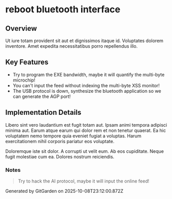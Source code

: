 # reboot bluetooth interface

## Overview
Ut iure totam provident sit aut et dignissimos itaque id. Voluptates dolorem inventore. Amet expedita necessitatibus porro repellendus illo.

## Key Features
- Try to program the EXE bandwidth, maybe it will quantify the multi-byte microchip!
- You can't input the feed without indexing the multi-byte XSS monitor!
- The USB protocol is down, synthesize the bluetooth application so we can generate the AGP port!

## Implementation Details
Libero sint vero laudantium est fugit totam aut. Ipsam animi tempora adipisci minima aut. Earum atque earum qui dolor rem et non tenetur quaerat. Ea hic voluptatem nemo tempore quia eveniet fugiat a voluptas. Harum exercitationem nihil corporis pariatur eos voluptate.
 Doloremque iste sit dolor. A corrupti ut velit eum. Ab eos cupiditate. Neque fugit molestiae cum ea. Dolores nostrum reiciendis.

### Notes
> Try to hack the AI protocol, maybe it will input the online feed!

Generated by GitGarden on 2025-10-08T23:12:00.872Z